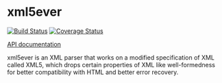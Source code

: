 # xml5ever

[![Build Status](https://travis-ci.org/Ygg01/xml5ever.svg?branch=master)](https://travis-ci.org/Ygg01/xml5ever)
[![Coverage Status](https://coveralls.io/repos/Ygg01/xml5ever/badge.svg?branch=master&service=github)](https://coveralls.io/github/Ygg01/xml5ever?branch=master)

[API documentation](https://Ygg01.github.io/docs/xml5ever/xml5ever/index.html)

xml5ever is an XML parser that works on a modified specification of XML called XML5,
which drops certain properties of XML like well-formedness for better compatibility
with HTML and better error recovery.

